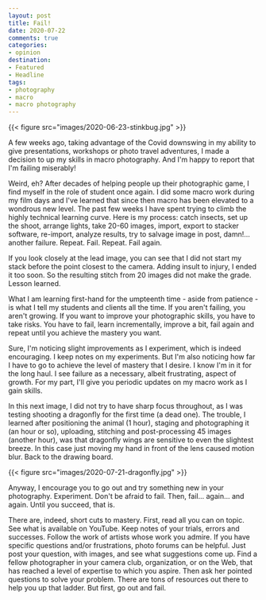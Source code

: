 ```yaml
---
layout: post
title: Fail!
date: 2020-07-22
comments: true
categories: 
- opinion
destination: 
- Featured
- Headline
tags:
- photography
- macro
- macro photography
---
```


{{< figure src="images/2020-06-23-stinkbug.jpg" >}}

A few weeks ago, taking advantage of the Covid downswing in my ability to give presentations, workshops or photo travel adventures, I made a decision to up my skills in macro photography. And I'm happy to report that I'm failing miserably!

Weird, eh? After decades of helping people up their photographic game, I find myself in the role of student once again. I did some macro work during my film days and I've learned that since then macro has been elevated to a wondrous new level. The past few weeks I have spent trying to climb the highly technical learning curve. Here is my process:  catch insects, set up the shoot, arrange lights, take 20-60 images, import, export to stacker software, re-import, analyze results, try to salvage image in post, damn!...  another failure. Repeat. Fail. Repeat. Fail again. 

If you look closely at the lead image, you can see that I did not start my stack before the point closest to the camera. Adding insult to injury, I ended it too soon. So the resulting stitch from 20 images did not make the grade. Lesson learned. 

What I am learning first-hand for the umpteenth time - aside from patience -  is what I tell my students and clients all the time. If you aren't failing, you aren't growing.  If you want to improve your photographic skills, you have to take risks. You have to fail, learn incrementally, improve a bit, fail again and repeat until you achieve the mastery you want.

Sure, I'm noticing slight improvements as I experiment, which is indeed encouraging. I keep notes on my experiments. But I'm also noticing how far I have to go to achieve the level of mastery that I desire. I know I'm in it for the long haul. I see failure as a necessary, albeit frustrating, aspect of growth. For my part, I'll give you periodic updates on my macro work as I gain skills. 

In this next image, I did not try to have sharp focus throughout, as I was testing shooting a dragonfly for the first time (a dead one). The trouble, I learned after positioning the animal (1 hour), staging and photographing it (an hour or so), uploading, stitching and post-processing 45 images (another hour), was that dragonfly wings are sensitive to even the slightest breeze. In this case just moving my hand in front of the lens caused motion blur. Back to the drawing board. 

{{< figure src="images/2020-07-21-dragonfly.jpg" >}}

Anyway, I encourage you to go out and try something new in your photography. Experiment. Don't be afraid to fail. Then, fail... again... and again. Until you succeed, that is. 

There are, indeed, short cuts to mastery. First, read all you can on topic. See what is available on YouTube. Keep notes of your trials, errors and successes. Follow the work of artists whose work you admire. If you have specific questions and/or frustrations, photo forums can be helpful. Just post your question, with images, and see what suggestions come up. Find a fellow photographer in your camera club, organization, or on the Web, that has reached a level of expertise to which you aspire. Then ask her pointed questions to solve your problem. There are tons of resources out there to help you up that ladder. But first, go out and fail. 

